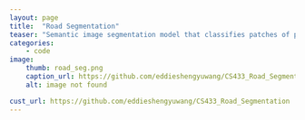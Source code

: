 ```yaml
---
layout: page
title:  "Road Segmentation"
teaser: "Semantic image segmentation model that classifies patches of pixels in sets of satellite images as either road or background using a U-Net CNN architecture."
categories:
    - code
image:
    thumb: road_seg.png
    caption_url: https://github.com/eddieshengyuwang/CS433_Road_Segmentation
    alt: image not found

cust_url: https://github.com/eddieshengyuwang/CS433_Road_Segmentation
---
```

